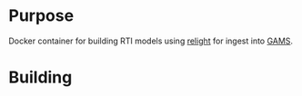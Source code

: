 # Purpose

Docker container for building RTI models using [relight](https://github.com/cnr-isti-vclab/relight) for ingest into [GAMS](https://gams.uni-graz.at/).

# Building

